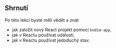 ## Shrnutí

Po této lekci byste měli vědět a znát

- jak založit nový React projekt pomocí `kodim-app`,
- jak v Reactu používat události,
- jak v Reactu používat jedoduchý stav.

